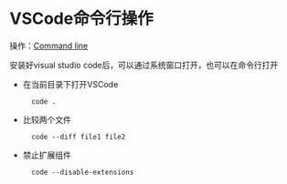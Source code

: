 # VSCode命令行操作

操作：[Command line](https://code.visualstudio.com/docs/getstarted/tips-and-tricks#_command-line)


安装好visual studio code后，可以通过系统窗口打开，也可以在命令行打开

* 在当前目录下打开VSCode

        code .
* 比较两个文件

        code --diff file1 file2
* 禁止扩展组件

        code --disable-extensions